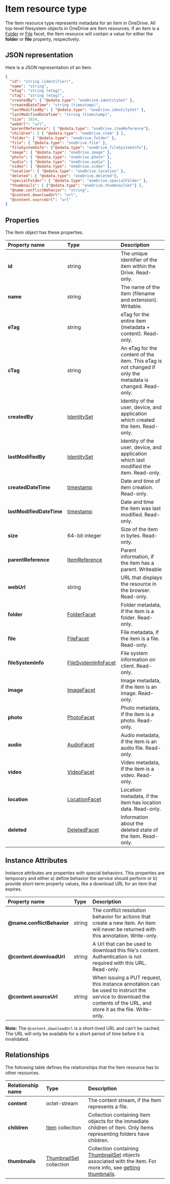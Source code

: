 # Item resource type
The Item resource type represents metadata for an item in OneDrive.
All top-level filesystem objects in OneDrive are Item resources.
If an item is a [Folder](../facets/folder_facet.md) or [File](../facets/file_facet.md) facet, the Item resource will contain a value for either the **folder** or **file** property, respectively.

## JSON representation
Here is a JSON representation of an Item.

<!-- { "blockType": "resource", "@odata.type": "oneDrive.item",
       "optionalProperties": ["children", "folder", "file", "image", "audio",
       "video", "location", "deleted", "specialFolder", "photo", "thumbnails",
       "@name.conflictBehavior", "@content.downloadUrl", "@content.sourceUrl"] } -->
```json
{
  "id": "string (identifier)",
  "name": "string",
  "eTag": "string (etag)",
  "cTag": "string (etag)",
  "createdBy": { "@odata.type": "oneDrive.identitySet" },
  "createdDateTime": "string (timestamp)",
  "lastModifiedBy": { "@odata.type": "oneDrive.identitySet" },
  "lastModifiedDateTime": "string (timestamp)",
  "size": 1024,
  "webUrl": "url",
  "parentReference": { "@odata.type": "oneDrive.itemReference"},
  "children": [ { "@odata.type": "oneDrive.item" } ],
  "folder": { "@odata.type": "oneDrive.folder" },
  "file": { "@odata.type": "oneDrive.file" },
  "fileSystemInfo": {"@odata.type": "oneDrive.fileSystemInfo"},
  "image": { "@odata.type": "oneDrive.image" },
  "photo": { "@odata.type": "oneDrive.photo" },
  "audio": { "@odata.type": "oneDrive.audio" },
  "video": { "@odata.type": "oneDrive.video" },
  "location": { "@odata.type": "oneDrive.location" },
  "deleted": { "@odata.type": "oneDrive.deleted"},
  "specialFolder": { "@odata.type": "oneDrive.specialFolder" },
  "thumbnails": [ {"@odata.type": "oneDrive.thumbnailSet"} ],
  "@name.conflictBehavior": "string",
  "@content.downloadUrl": "url",
  "@content.sourceUrl": "url"
}
```
## Properties
The Item object has these properties.

| Property name            | Type                                                     | Description                                                                                               |
|:-------------------------|:---------------------------------------------------------|:----------------------------------------------------------------------------------------------------------|
| **id**                   | string                                                   | The unique identifier of the item within the Drive. Read-only.                                            |
| **name**                 | string                                                   | The name of the item (filename and extension). Writable.                                                  |
| **eTag**                 | string                                                   | eTag for the entire item (metadata + content). Read-only.                                                 |
| **cTag**                 | string                                                   | An eTag for the content of the item. This eTag is not changed if only the metadata is changed. Read-only. |
| **createdBy**            | [IdentitySet](identitySet.md)                            | Identity of the user, device, and application which created the item. Read-only.                          |
| **lastModifiedBy**       | [IdentitySet](identitySet.md)                            | Identity of the user, device, and application which last modified the item. Read-only.                    |
| **createdDateTime**      | [timestamp](../facets/timestamp.md)                      | Date and time of item creation. Read-only.                                                                |
| **lastModifiedDateTime** | [timestamp](../facets/timestamp.md)                      | Date and time the item was last modified. Read-only.                                                      |
| **size**                 | 64-bit integer                                           | Size of the item in bytes. Read-only.                                                                     |
| **parentReference**      | [ItemReference](itemReference.md)                        | Parent information, if the item has a parent. Writeable                                                   |
| **webUrl**               | string                                                   | URL that displays the resource in the browser. Read-only.                                                 |
| **folder**               | [FolderFacet](../facets/folder_facet.md)                 | Folder metadata, if the item is a folder. Read-only.                                                      |
| **file**                 | [FileFacet](../facets/file_facet.md)                     | File metadata, if the item is a file. Read-only.                                                          |
| **fileSystemInfo**       | [FileSystemInfoFacet](../facets/filesysteminfo_facet.md) | File system information on client. Read-only.                                                             |
| **image**                | [ImageFacet](../facets/image_facet.md)                   | Image metadata, if the item is an image. Read-only.                                                       |
| **photo**                | [PhotoFacet](../facets/photo_facet.md)                   | Photo metadata, if the item is a photo. Read-only.                                                        |
| **audio**                | [AudioFacet](../facets/audio_facet.md)                   | Audio metadata, if the item is an audio file. Read-only.                                                  |
| **video**                | [VideoFacet](../facets/video_facet.md)                   | Video metadata, if the item is a video. Read-only.                                                        |
| **location**             | [LocationFacet](../facets/location_facet.md)             | Location metadata, if the item has location data. Read-only.                                              |
| **deleted**              | [DeletedFacet](../facets/deleted_facet.md)               | Information about the deleted state of the item. Read-only.                                               |

## Instance Attributes

Instance attributes are properties with special behaviors. This properties
are temporary and either a) define behavior the service should perform or b)
provide short-term property values, like a download URL for an item that expires.

| Property name              | Type   | Description                                                                                                                                                         |
|:---------------------------|:-------|:--------------------------------------------------------------------------------------------------------------------------------------------------------------------|
| **@name.conflictBehavior** | string | The conflict resolution behavior for actions that create a new item. An item will never be returned with this annotation. Write-only.                               |
| **@content.downloadUrl**   | string | A Url that can be used to download this file's content. Authentication is not required with this URL. Read-only.                                                    |
| **@content.sourceUrl**     | string | When issuing a PUT request, this instance annotation can be used to instruct the service to download the contents of the URL, and store it as the file. Write-only. |

**Note:** The `@content.downloadUrl` is a short-lived URL and can't be cached. The
URL will only be available for a short period of time before it is invalidated.

## Relationships

The following table defines the relationships that the Item resource has to other resources.

| Relationship name | Type                                       | Description                                                                                                                                                  |
|:------------------|:-------------------------------------------|:-------------------------------------------------------------------------------------------------------------------------------------------------------------|
| **content**       | octet-stream                               | The content stream, if the Item represents a file.                                                                                                           |
| **children**      | [Item](item.md) collection                 | Collection containing Item objects for the immediate children of Item. Only items representing folders have children.                                        |
| **thumbnails**    | [ThumbnailSet](thumbnailSet.md) collection | Collection containing [ThumbnailSet](thumbnailSet.md) objects associated with the item. For more info, see [getting thumbnails](../items/get_thumbnails.md). |


<!-- {
  "type": "#page.annotation",
  "description": "Item is the main data model in the OneDrive API. Everything is an item.",
  "keywords": "item,facet,resource",
  "section": "documentation"
} -->
